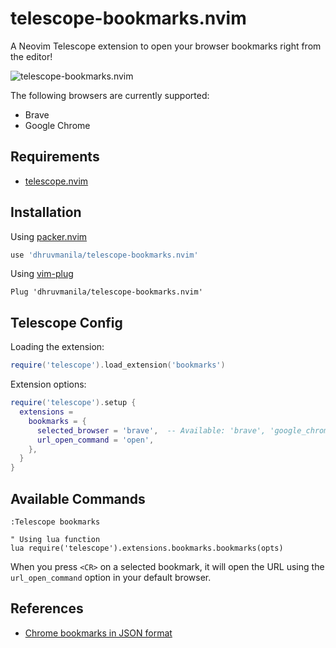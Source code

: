 # telescope-bookmarks.nvim
A Neovim Telescope extension to open your browser bookmarks right from the editor!

![telescope-bookmarks.nvim](https://user-images.githubusercontent.com/67177269/115818782-2367a780-a41b-11eb-9342-da1c06baa237.png)

The following browsers are currently supported:
* Brave
* Google Chrome

## Requirements

* [telescope.nvim](https://github.com/nvim-telescope/telescope.nvim)

## Installation

Using [packer.nvim](https://github.com/wbthomason/packer.nvim)

```lua
use 'dhruvmanila/telescope-bookmarks.nvim'
```

Using [vim-plug](https://github.com/junegunn/vim-plug)

```vim
Plug 'dhruvmanila/telescope-bookmarks.nvim'
```

## Telescope Config

Loading the extension:

```lua
require('telescope').load_extension('bookmarks')
```

Extension options:

```lua
require('telescope').setup {
  extensions = 
    bookmarks = {
      selected_browser = 'brave',  -- Available: 'brave', 'google_chrome'
      url_open_command = 'open',
    },
  }
}
```

## Available Commands

```vim
:Telescope bookmarks

" Using lua function
lua require('telescope').extensions.bookmarks.bookmarks(opts)
```

When you press `<CR>` on a selected bookmark, it will open the URL using the `url_open_command` option in your default browser.

## References

* [Chrome bookmarks in JSON format](https://junegunn.kr/2015/04/browsing-chrome-bookmarks-with-fzf/)

